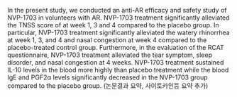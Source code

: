 In the present study, we conducted an anti-AR efficacy and safety study of NVP-1703 in volunteers with AR. NVP-1703 treatment significantly alleviated the TNSS score of at week 1, 3 and 4 compared to the placebo group. In particular, NVP-1703 treatment significantly alleviated the watery rhinorrhea at week 1, 3, and 4 and nasal congestion at week 4 compared to the placebo-treated control group. Furthermore, in the evaluation of the RCAT questionnaire, NVP-1703 treatment alleviated the tear symptom, sleep disorder, and nasal congestion at 4 weeks. NVP-1703 treatment sustained IL-10 levels in the blood more highly than placebo treatment while the blood IgE and PGF2α levels significantly decreased in the NVP-1703 group compared to the placebo group. (논문결과 요약, 사이토카인등 요약 추가)

